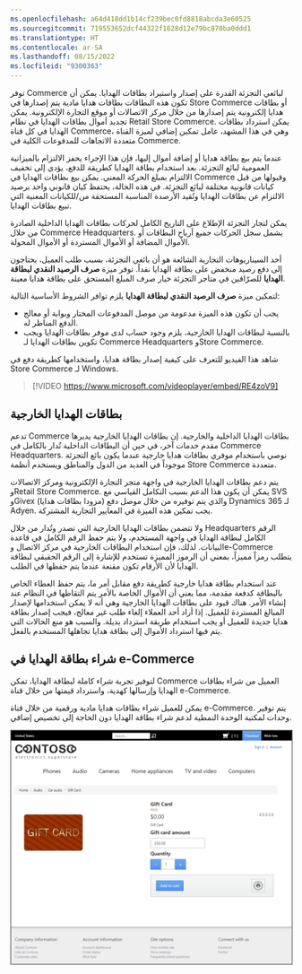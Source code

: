 ```yaml
---
ms.openlocfilehash: a64d418dd1b14cf239bec0fd8818abcda3e60525
ms.sourcegitcommit: 719553652dcf44322f1628d12e79bc870ba0ddd1
ms.translationtype: HT
ms.contentlocale: ar-SA
ms.lasthandoff: 08/15/2022
ms.locfileid: "9300363"
---
```

توفر Commerce لبائعي التجزئة القدرة على إصدار واستيراد بطاقات الهدايا. يمكن أن تكون هذه البطاقات بطاقات هدايا مادية يتم إصدارها في Store Commerce أو بطاقات هدايا إلكترونية يتم إصدارها من خلال مركز الاتصالات أو موقع التجارة الإلكترونية. يمكن تجديد أموال بطاقات الهدايا في نظام Retail Store Commerce. يمكن استرداد بطاقات الهدايا في كل قناة Commerce، وهي في هذا المشهد، عامل تمكين إضافي لميزة القناة متعددة الاتجاهات للمدفوعات الكلية في Commerce. 

عندما يتم بيع بطاقة هدايا أو إضافة أموال إليها، فإن هذا الإجراء يحفز الالتزام بالميزانية العمومية لبائع التجزئة. بعد استخدام بطاقة الهدايا كطريقة للدفع، يؤدي إلى تخفيف الالتزام بمبلغ الحركة المعني. يمكن بيع بطاقات الهدايا في Commerce وقبولها من قبل كيانات قانونية مختلفة لبائع التجزئة. في هذه الحالة، يحتفظ كيان قانوني واحد برصيد الالتزام عن بطاقات الهدايا وتُقيد الأرصدة المناسبة المستحقة من/للكيانات المعنية التي تبيع بطاقات الهدايا.

يمكن لتجار التجزئة الإطلاع على التاريخ الكامل لحركات بطاقات الهدايا الداخلية الصادرة من خلال Commerce Headquarters. يشمل سجل الحركات جميع أرباح البطاقات أو الأموال المضافة أو الأموال المستردة أو الأموال المحولة. 

أحد السيناريوهات التجارية الشائعة هو أن بائعي التجزئة، بسبب طلب العميل، يحتاجون إلى دفع رصيد منخفض على بطاقة الهدايا نقداً. توفر ميزة **صرف الرصيد النقدي لبطاقة الهدايا** للصرّافين في متاجر التجزئة خيار صرف المبلغ المستحق على بطاقة هدايا معينة. 

لتمكين ميزة **صرف الرصيد النقدي لبطاقة الهدايا** يلزم توافر الشروط الأساسية التالية:

- يجب أن تكون هذه الميزة مدعومة من موصل المدفوعات المختار وبوابة أو معالج الدفع المناظر له.
- بالنسبة لبطاقات الهدايا الخارجية، يلزم وجود حساب لدى موفر بطاقات الهدايا ويجب تكوين بطاقات الهدايا لـ Commerce Headquarters وStore Commerce.

شاهد هذا الفيديو للتعرف على كيفية إصدار بطاقة هدايا، واستخدامها كطريقة دفع في Store Commerce لـ Windows. 

 > [!VIDEO https://www.microsoft.com/videoplayer/embed/RE4zoV9]

## <a name="external-gift-cards"></a>بطاقات الهدايا الخارجية
تدعم Commerce بطاقات الهدايا الداخلية والخارجية. إن بطاقات الهدايا الخارجية يديرها مقدم خدمات آخر، في حين أن البطاقات الداخلية تُدار بالكامل في Commerce Headquarters. نوصي باستخدام موفري بطاقات هدايا خارجية عندما يكون بائع التجزئة موجوداً في العديد من الدول والمناطق ويستخدم أنظمة Store Commerce متعددة.
 
يتم دعم بطاقات الهدايا الخارجية في واجهة متجر التجارة الإلكترونية ومركز الاتصالات وRetail Store Commerce. يمكن أن يكون هذا الدعم بسبب التكامل القياسي مع SVS وGivex (مزودا بطاقات هدايا) والذي يتم توفيره من خلال موصل دفع Dynamics 365 لـ Adyen. يجب تمكين هذه الميزة في المعايير التجارية المشتركة. 

ولا تتضمن بطاقات الهدايا الخارجية التي تصدر وتُدار من خلال Headquarters الرقم الكامل لبطاقة الهدايا في واجهة المستخدم، ولا يتم حفظ الرقم الكامل في قاعدة البيانات. لذلك، فإن استخدام البطاقات الخارجية في مركز الاتصال وe-Commerce يتطلب رمزاً مميزاً، بمعني أن الرموز المميزة تستخدم للإشارة إلى الرقم الحقيقي لبطاقة الهدايا لأن الأرقام تكون مقنعة عندما يتم حفظها في الطلب. 

عند استخدام بطاقة هدايا خارجية كطريقة دفع مقابل أمر ما، يتم حفظ العطاء الخاص بالبطاقة كدفعة مقدمة، مما يعني أن الأموال الخاصة بالأمر يتم التقاطها في النظام عند إنشاء الأمر. هناك قيود على بطاقات الهدايا الخارجية وهي أنه لا يمكن استخدامها لإصدار المبالغ المستردة للعميل. إذا أراد أحد العملاء إلغاء طلب غير معالج، فيجب إصدار بطاقة هدايا جديدة للعميل أو يجب استخدام طريقة استرداد بديلة. والسبب هو منع الحالات التي يتم فيها استرداد الأموال إلى بطاقة هدايا تجاهلها المستخدم بالفعل. 

## <a name="gift-card-purchase-in-e-commerce"></a>شراء بطاقة الهدايا في e-Commerce
لتوفير تجربة شراء كاملة لبطاقة الهدايا، تمكن Commerce العميل من شراء بطاقات الهدايا وإرسالها كهدية، واسترداد قيمتها من خلال قناة e-Commerce.

يمكن للعميل شراء بطاقات هدايا مادية ورقمية من خلال قناة e-Commerce. يتم توفير وحدات لمكتبة الوحدة النمطية لدعم شراء بطاقة الهدايا دون الحاجة إلى تخصيص إضافي.

![لقطة شاشة لصفحة شراء بطاقة الهدايا.](../media/gift-card-ss.png)

